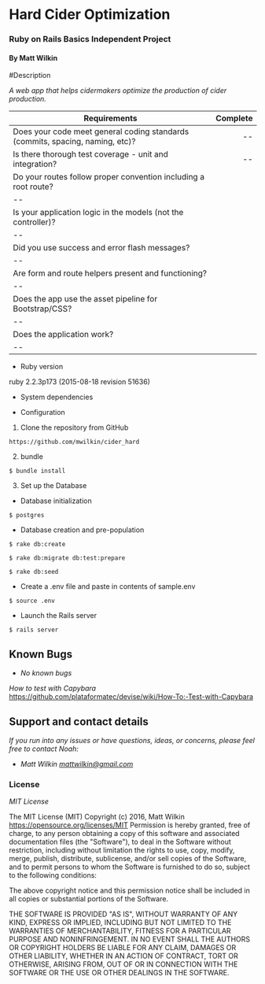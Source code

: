# Hard Cider Optimization

### Ruby on Rails Basics Independent Project

#### By Matt Wilkin

#Description

_A web app that helps cidermakers optimize the production of cider production._


| Requirements  | Complete  |
| ------------- | ----:|
| Does your code meet general coding standards (commits, spacing, naming, etc)? | -- |
| Is there thorough test coverage - unit and integration? | -- |
| Do your routes follow proper convention including a root route?
 | -- |
| Is your application logic in the models (not the controller)?
 | -- |
| Did you use success and error flash messages?
 | -- |
| Are form and route helpers present and functioning?
 | -- |
| Does the app use the asset pipeline for Bootstrap/CSS?
 | -- |
| Does the application work?
 | -- |

* Ruby version

ruby 2.2.3p173 (2015-08-18 revision 51636)

* System dependencies

* Configuration

1. Clone the repository from GitHub
```
https://github.com/mwilkin/cider_hard
```
2. bundle
```
$ bundle install
```
3. Set up the Database
* Database initialization
```
$ postgres
```
* Database creation and pre-population
```
$ rake db:create
```
```
$ rake db:migrate db:test:prepare
```
```
$ rake db:seed
```
* Create a .env file and paste in contents of sample.env
```
$ source .env
```
* Launch the Rails server
```
$ rails server
```

## Known Bugs

* _No known bugs_

_How to test with Capybara_
https://github.com/plataformatec/devise/wiki/How-To:-Test-with-Capybara

## Support and contact details

_If you run into any issues or have questions, ideas, or concerns, please feel free to contact Noah:_

* _Matt Wilkin <a href="mailto:mattwilkin@gmail.com">mattwilkin@gmail.com</a>_

### License

*MIT License*

The MIT License (MIT)
Copyright (c) 2016, Matt Wilkin
https://opensource.org/licenses/MIT
Permission is hereby granted, free of charge, to any person obtaining a copy of this software and associated documentation files (the "Software"), to deal in the Software without restriction, including without limitation the rights to use, copy, modify, merge, publish, distribute, sublicense, and/or sell copies of the Software, and to permit persons to whom the Software is furnished to do so, subject to the following conditions:

The above copyright notice and this permission notice shall be included in all copies or substantial portions of the Software.

THE SOFTWARE IS PROVIDED "AS IS", WITHOUT WARRANTY OF ANY KIND, EXPRESS OR IMPLIED, INCLUDING BUT NOT LIMITED TO THE WARRANTIES OF MERCHANTABILITY, FITNESS FOR A PARTICULAR PURPOSE AND NONINFRINGEMENT. IN NO EVENT SHALL THE AUTHORS OR COPYRIGHT HOLDERS BE LIABLE FOR ANY CLAIM, DAMAGES OR OTHER LIABILITY, WHETHER IN AN ACTION OF CONTRACT, TORT OR OTHERWISE, ARISING FROM, OUT OF OR IN CONNECTION WITH THE SOFTWARE OR THE USE OR OTHER DEALINGS IN THE SOFTWARE.
